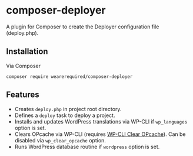 # composer-deployer

A plugin for Composer to create the Deployer configuration file (deploy.php).

## Installation

Via Composer

```
composer require wearerequired/composer-deployer
```

## Features

* Creates `deploy.php` in project root directory.
* Defines a `deploy` task to deploy a project.
* Installs and updates WordPress translations via WP-CLI if `wp_languages` option is set.
* Clears OPcache via WP-CLI (requires [WP-CLI Clear OPcache](https://github.com/wearerequired/wp-cli-clear-opcache)). Can be disabled via `wp_clear_opcache` option.
* Runs WordPress database routine if `wordpress` option is set.

